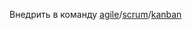 Внедрить в команду [agile](https://www.atlassian.com/ru/agile)/[scrum](https://www.atlassian.com/ru/agile/scrum)/[kanban](https://scrumtrek.ru/blog/kanban/1360/chto-takoe-kanban-metod-maksimalno-korotko/)